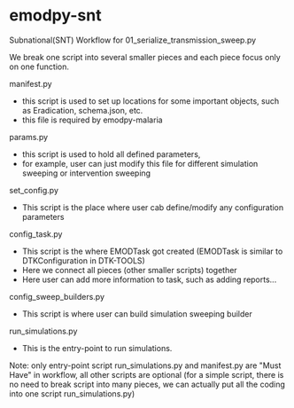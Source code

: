 # emodpy-snt
Subnational(SNT) Workflow for 01_serialize_transmission_sweep.py

We break one script into several smaller pieces and each piece focus only on one function.

manifest.py
- this script is used to set up locations for some important objects, such as Eradication, schema.json, etc.
- this file is required by emodpy-malaria

params.py
- this script is used to hold all defined parameters, 
- for example, user can just modify this file for different simulation sweeping or intervention sweeping

set_config.py
- This script is the place where user cab define/modify any configuration parameters

config_task.py
- This script is the where EMODTask got created (EMODTask is similar to DTKConfiguration in DTK-TOOLS)
- Here we connect all pieces (other smaller scripts) together
- Here user can add more information to task, such as adding reports...

config_sweep_builders.py
- This script is where user can build simulation sweeping builder

run_simulations.py
- This is the entry-point to run simulations.

Note: only entry-point script run_simulations.py and manifest.py are "Must Have" in workflow, all other
scripts are optional (for a simple script, there is no need to break script into many pieces, we can
actually put all the coding into one script run_simulations.py)



